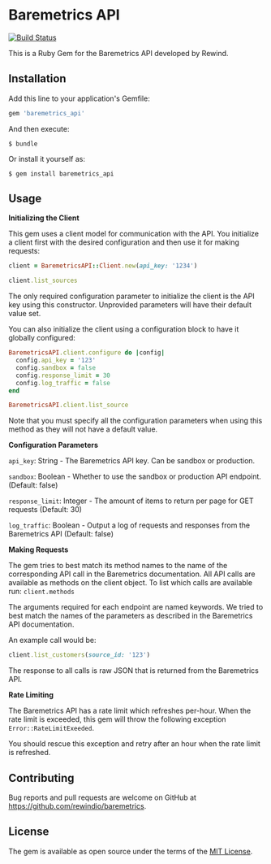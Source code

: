 # Baremetrics API
[![Build Status](https://travis-ci.org/rewindio/baremetrics_api.svg?branch=master)](https://travis-ci.org/rewindio/baremetrics_api)

This is a Ruby Gem for the Baremetrics API developed by Rewind.

## Installation

Add this line to your application's Gemfile:

```ruby
gem 'baremetrics_api'
```

And then execute:

    $ bundle

Or install it yourself as:

    $ gem install baremetrics_api

## Usage

**Initializing the Client**

This gem uses a client model for communication with the API. You initialize a client first with the desired configuration and then use it for making requests:

```ruby
client = BaremetricsAPI::Client.new(api_key: '1234')

client.list_sources
```

The only required configuration parameter to initialize the client is the API key using this constructor. Unprovided parameters will have their default value set.

You can also initialize the client using a configuration block to have it globally configured:

```ruby
BaremetricsAPI.client.configure do |config|
  config.api_key = '123'
  config.sandbox = false
  config.response_limit = 30
  config.log_traffic = false
end

BaremetricsAPI.client.list_source
```

Note that you must specify all the configuration parameters when using this method as they will not have a default value.

**Configuration Parameters**

`api_key`: String - The Baremetrics API key. Can be sandbox or production.

`sandbox`: Boolean - Whether to use the sandbox or production API endpoint. (Default: false)

`response_limit`: Integer - The amount of items to return per page for GET requests (Default: 30)

`log_traffic`: Boolean - Output a log of requests and responses from the Baremetrics API (Default: false)

**Making Requests**

The gem tries to best match its method names to the name of the corresponding API call in the Baremetrics documentation.
All API calls are available as methods on the client object.
To list which calls are available run: `client.methods`

The arguments required for each endpoint are named keywords. We tried to best match the names of the parameters as described in the Baremetrics API documentation.

An example call would be:

```ruby
client.list_customers(source_id: '123')
```

The response to all calls is raw JSON that is returned from the Baremetrics API.

**Rate Limiting**

The Baremetrics API has a rate limit which refreshes per-hour. When the rate limit is exceeded, this gem will throw the following exception `Error::RateLimitExeeded`.

You should rescue this exception and retry after an hour when the rate limit is refreshed.

## Contributing

Bug reports and pull requests are welcome on GitHub at https://github.com/rewindio/baremetrics.


## License

The gem is available as open source under the terms of the [MIT License](http://opensource.org/licenses/MIT).
